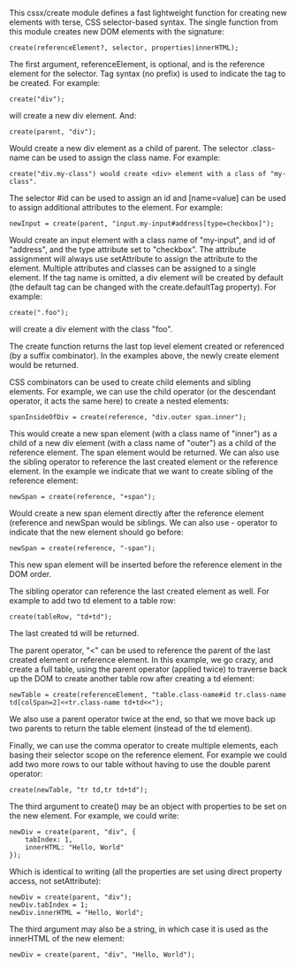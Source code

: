 This cssx/create module defines a fast lightweight function for creating new elements
with terse, CSS selector-based syntax. The single function from this module creates
new DOM elements with the signature:

    create(referenceElement?, selector, properties|innerHTML);

The first argument, referenceElement, is optional, and is the reference element
for the selector. Tag syntax (no prefix) is used to indicate the tag to be created. For example:

	create("div");
	
will create a new div element. And: 

	create(parent, "div"); 
	
Would create a new div element as a child of parent. 
The selector .class-name can be used to assign the class name. For example:

	create("div.my-class") would create <div> element with a class of "my-class".

The selector #id can be used to assign an id and [name=value] can be used to 
assign additional attributes to the element. For example:

	newInput = create(parent, "input.my-input#address[type=checkbox]");

Would create an input element with a class name of "my-input", and id of "address",
and the type attribute set to "checkbox". The attribute assignment will always use 
setAttribute to assign the attribute to the element. Multiple attributes and classes
can be assigned to a single element. If the tag name is omitted, a div
element will be created by default (the default tag can be changed with the 
create.defaultTag property). For example:

	create(".foo");

will create a div element with the class "foo". 

The create function returns the last top level element created or referenced (by a 
suffix combinator). In the examples above, the newly create element would be returned.

CSS combinators can be used to create child elements and sibling elements. For example,
we can use the child operator (or the descendant operator, it acts the same here) to 
create a nested elements:

	spanInsideOfDiv = create(reference, "div.outer span.inner");

This would create a new span element (with a class name of "inner") as a child of a
new div element (with a class name of "outer") as a child of the reference element. The
span element would be returned. We can also use the sibling operator to reference
the last created element or the reference element. In the example we indicate that
we want to create sibling of the reference element:

	newSpan = create(reference, "+span");

Would create a new span element directly after the reference element (reference and 
newSpan would be siblings. We can also use - operator to indicate that the new element
should go before: 

	newSpan = create(reference, "-span");

This new span element will be inserted before the reference element in the DOM order.

The sibling operator can reference the last created element as well. For example
to add two td element to a table row:

	create(tableRow, "td+td");

The last created td will be returned.

The parent operator, "<" can be used to reference the parent of the last created 
element or reference element. In this example, we go crazy, and create a full table,
using the parent operator (applied twice) to traverse back up the DOM to create another table row
after creating a td element:

	newTable = create(referenceElement, "table.class-name#id tr.class-name td[colSpan=2]<<tr.class-name td+td<<");

We also use a parent operator twice at the end, so that we move back up two parents 
to return the table element (instead of the td element).

Finally, we can use the comma operator to create multiple elements, each basing their selector 
scope on the reference element. For example we could add two more rows to our table
without having to use the double parent operator:

	create(newTable, "tr td,tr td+td");

The third argument to create() may be an object with properties to be set on the new
element. For example, we could write:

	newDiv = create(parent, "div", {
		tabIndex: 1,
		innerHTML: "Hello, World"
	});

Which is identical to writing (all the properties are set using direct property access, not setAttribute):

	newDiv = create(parent, "div");
	newDiv.tabIndex = 1;
	newDiv.innerHTML = "Hello, World";

The third argument may also be a string, in which case it is used as the innerHTML of the
new element:

	newDiv = create(parent, "div", "Hello, World");
